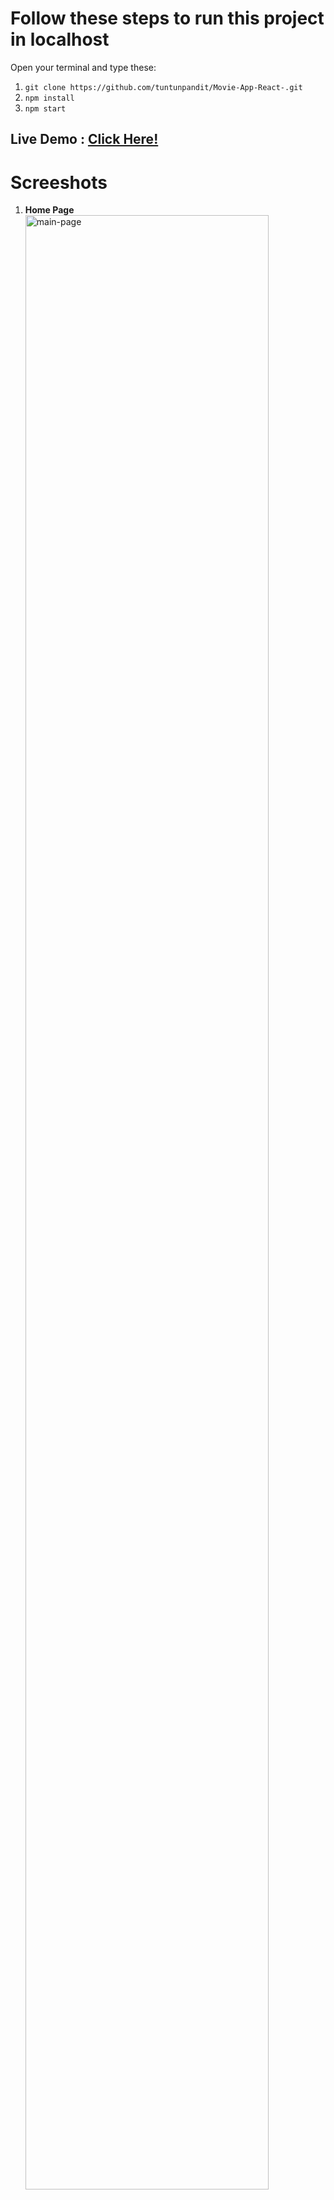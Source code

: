 # Follow these steps to run this project in localhost

Open your terminal and type these:
1. `git clone https://github.com/tuntunpandit/Movie-App-React-.git`
2. `npm install`
3. `npm start`

## Live Demo :  <a href="" target="_blank">Click Here!</a>

# Screeshots

1. **Home Page**
    <div>
      <img src="public/screenshots/main.png" width="90%" title="main-page">
    </div>


